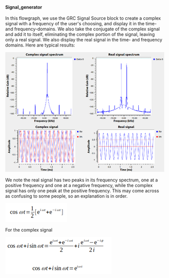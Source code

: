 
#### Signal_generator
In this flowgraph, we use the GRC Signal Source block to create a complex signal with a frequency of the user's choosing, and display it in the time- and frequency-domains.  We also take the conjugate of the complex signal and add it to itself, eliminating the complex portion of the signal, leaving only a real signal.  We also display the real signal in the time- and frequency domains.  Here are typical results: 

![Model](https://github.com/michaelalex94536/GRCProjects/blob/main/Images/Complex_Real_plots.png)

We note the real signal has two peaks in its frequency spectrum, one at a positive frequency and one at a negative frequency, while the complex signal has only one peak at the positive frequency.  This may come across as confusing to some people, so an explanation is in order. 

![image](https://github.com/michaelalex94536/GRCProjects/blob/main/Images/real_signal_eqn.png)

For the complex signal

![image](https://github.com/michaelalex94536/GRCProjects/blob/main/Images/complex_signal_eqn.png)


